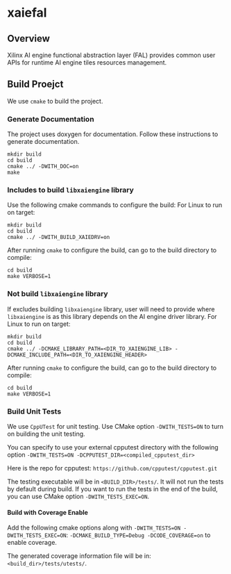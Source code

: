 # xaiefal

## Overview

Xilinx AI engine functional abstraction layer (FAL) provides common user APIs
for runtime AI engine tiles resources management.

## Build Proejct
We use `cmake` to build the project.

### Generate Documentation
The project uses doxygen for documentation. Follow these instructions to
generate documentation.
```
mkdir build
cd build
cmake ../ -DWITH_DOC=on
make
```

### Includes to build `libxaiengine` library
Use the following cmake commands to configure the build:
For Linux to run on target:
```
mkdir build
cd build
cmake ../ -DWITH_BUILD_XAIEDRV=on
```

After running `cmake` to configure the build, can go to the build directory to
compile:
```
cd build
make VERBOSE=1
```

### Not build `libxaiengine` library
If excludes building `libxaiengine` library, user will need to provide where
`libxaiengine` is as this library depends on the AI engine driver library.
For Linux to run on target:
```
mkdir build
cd build
cmake ../ -DCMAKE_LIBRARY_PATH=<DIR_TO_XAIENGINE_LIB> -DCMAKE_INCLUDE_PATH=<DIR_TO_XAIENGINE_HEADER>
```

After running `cmake` to configure the build, can go to the build directory to
compile:
```
cd build
make VERBOSE=1
```

### Build Unit Tests
We use `CppUTest` for unit testing. Use CMake option `-DWITH_TESTS=ON` to turn
on building the unit testing.

You can specify to use your external cpputest directory with the following
option `-DWITH_TESTS=ON -DCPPUTEST_DIR=<compiled_cpputest_dir>`

Here is the repo for cpputest:
`https://github.com/cpputest/cpputest.git`

The testing executable will be in `<BUILD_DIR>/tests/`.
It will not run the tests by default during build. If you want to run the tests
in the end of the build, you can use CMake option `-DWITH_TESTS_EXEC=ON`.

#### Build with Coverage Enable
Add the following cmake options along with `-DWITH_TESTS=ON -DWITH_TESTS_EXEC=ON`:
`-DCMAKE_BUILD_TYPE=Debug -DCODE_COVERAGE=on` to enable coverage.

The generated coverage information file will be in:
`<build_dir>/tests/utests/`.
